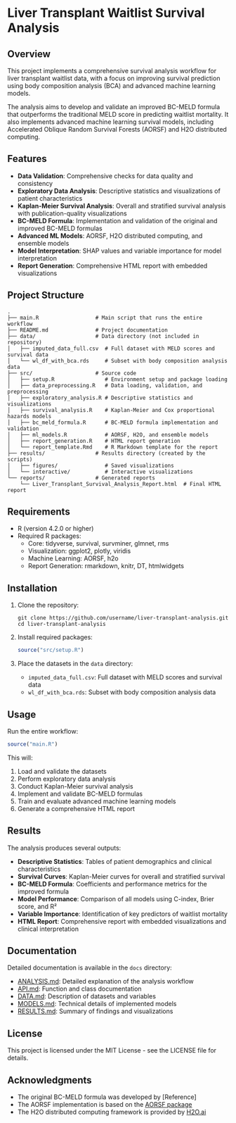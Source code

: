 # Liver Transplant Waitlist Survival Analysis

## Overview

This project implements a comprehensive survival analysis workflow for liver transplant waitlist data, with a focus on improving survival prediction using body composition analysis (BCA) and advanced machine learning models.

The analysis aims to develop and validate an improved BC-MELD formula that outperforms the traditional MELD score in predicting waitlist mortality. It also implements advanced machine learning survival models, including Accelerated Oblique Random Survival Forests (AORSF) and H2O distributed computing.

## Features

- **Data Validation**: Comprehensive checks for data quality and consistency
- **Exploratory Data Analysis**: Descriptive statistics and visualizations of patient characteristics
- **Kaplan-Meier Survival Analysis**: Overall and stratified survival analysis with publication-quality visualizations
- **BC-MELD Formula**: Implementation and validation of the original and improved BC-MELD formulas
- **Advanced ML Models**: AORSF, H2O distributed computing, and ensemble models
- **Model Interpretation**: SHAP values and variable importance for model interpretation
- **Report Generation**: Comprehensive HTML report with embedded visualizations

## Project Structure

```
.
├── main.R                  # Main script that runs the entire workflow
├── README.md               # Project documentation
├── data/                   # Data directory (not included in repository)
│   ├── imputed_data_full.csv  # Full dataset with MELD scores and survival data
│   └── wl_df_with_bca.rds     # Subset with body composition analysis data
├── src/                    # Source code
│   ├── setup.R                # Environment setup and package loading
│   ├── data_preprocessing.R   # Data loading, validation, and preprocessing
│   ├── exploratory_analysis.R # Descriptive statistics and visualizations
│   ├── survival_analysis.R    # Kaplan-Meier and Cox proportional hazards models
│   ├── bc_meld_formula.R      # BC-MELD formula implementation and validation
│   ├── ml_models.R            # AORSF, H2O, and ensemble models
│   ├── report_generation.R    # HTML report generation
│   └── report_template.Rmd    # R Markdown template for the report
├── results/                # Results directory (created by the scripts)
│   ├── figures/               # Saved visualizations
│   └── interactive/           # Interactive visualizations
└── reports/                # Generated reports
    └── Liver_Transplant_Survival_Analysis_Report.html  # Final HTML report
```

## Requirements

- R (version 4.2.0 or higher)
- Required R packages:
  - Core: tidyverse, survival, survminer, glmnet, rms
  - Visualization: ggplot2, plotly, viridis
  - Machine Learning: AORSF, h2o
  - Report Generation: rmarkdown, knitr, DT, htmlwidgets

## Installation

1. Clone the repository:
   ```
   git clone https://github.com/username/liver-transplant-analysis.git
   cd liver-transplant-analysis
   ```

2. Install required packages:
   ```R
   source("src/setup.R")
   ```

3. Place the datasets in the `data` directory:
   - `imputed_data_full.csv`: Full dataset with MELD scores and survival data
   - `wl_df_with_bca.rds`: Subset with body composition analysis data

## Usage

Run the entire workflow:

```R
source("main.R")
```

This will:
1. Load and validate the datasets
2. Perform exploratory data analysis
3. Conduct Kaplan-Meier survival analysis
4. Implement and validate BC-MELD formulas
5. Train and evaluate advanced machine learning models
6. Generate a comprehensive HTML report

## Results

The analysis produces several outputs:

- **Descriptive Statistics**: Tables of patient demographics and clinical characteristics
- **Survival Curves**: Kaplan-Meier curves for overall and stratified survival
- **BC-MELD Formula**: Coefficients and performance metrics for the improved formula
- **Model Performance**: Comparison of all models using C-index, Brier score, and R²
- **Variable Importance**: Identification of key predictors of waitlist mortality
- **HTML Report**: Comprehensive report with embedded visualizations and clinical interpretation

## Documentation

Detailed documentation is available in the `docs` directory:

- [ANALYSIS.md](docs/ANALYSIS.md): Detailed explanation of the analysis workflow
- [API.md](docs/API.md): Function and class documentation
- [DATA.md](docs/DATA.md): Description of datasets and variables
- [MODELS.md](docs/MODELS.md): Technical details of implemented models
- [RESULTS.md](docs/RESULTS.md): Summary of findings and visualizations

## License

This project is licensed under the MIT License - see the LICENSE file for details.

## Acknowledgments

- The original BC-MELD formula was developed by [Reference]
- The AORSF implementation is based on the [AORSF package](https://github.com/ropensci/AORSF)
- The H2O distributed computing framework is provided by [H2O.ai](https://www.h2o.ai/)